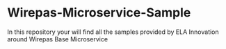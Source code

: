 # Wirepas-Microservice-Sample
In this repository your will find all the samples provided by ELA Innovation around Wirepas Base Microservice
